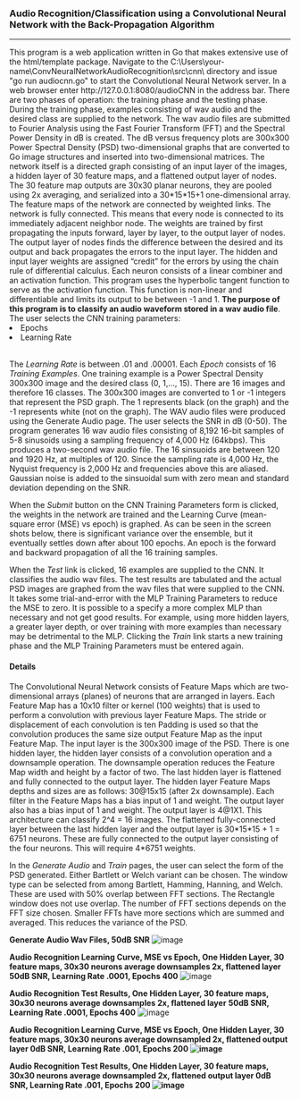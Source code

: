 <h3>Audio Recognition/Classification using a Convolutional Neural Network with the Back-Propagation Algorithm</h3>
<hr>
This program is a web application written in Go that makes extensive use of the html/template package.
Navigate to the C:\Users\your-name\ConvNeuralNetworkAudioRecognition\src\cnn\ directory and issue "go run audiocnn.go" to
start the Convolutional Neural Network server. In a web browser enter http://127.0.0.1:8080/audioCNN
in the address bar.  There are two phases of operation:  the training phase and the testing phase.  During the training
phase, examples consisting of wav audio and the desired class are supplied to the network.  The wav audio files are submitted
to Fourier Analysis using the Fast Fourier Transform (FFT) and the Spectral Power Density in dB is created.  The dB versus frequency plots
are 300x300 Power Spectral Density (PSD) two-dimensional graphs that are converted to Go image structures and inserted into two-dimensional matrices.
The network itself is a directed graph consisting of an input layer of the images, a hidden layer of 30 feature maps, and
a flattened output layer of nodes. The 30 feature map outputs are 30x30 planar neurons, they are pooled using 2x averaging, and 
serialized into a 30*15*15+1 one-dimensional array.  The feature maps of the network are connected by weighted
links.  The network is fully connected.  This means that every node is connected to its immediately adjacent neighbor node.  The weights are trained
by first propagating the inputs forward, layer by layer, to the output layer of nodes.  The output layer of nodes finds the
difference between the desired and its output and back propagates the errors to the input layer.  The hidden and input layer
weights are assigned “credit” for the errors by using the chain rule of differential calculus.  Each neuron consists of a
linear combiner and an activation function.  This program uses the hyperbolic tangent function to serve as the activation function.
This function is non-linear and differentiable and limits its output to be between -1 and 1.  <b>The purpose of this program is to classify an
audio waveform stored in a wav audio file</b>.
The user selects the CNN training parameters:
<li>Epochs</li>
<li>Learning Rate</li>
<br />
<p>
The <i>Learning Rate</i> is between .01 and .00001.  Each <i>Epoch</i> consists of 16 <i>Training Examples</i>.  
One training example is a Power Spectral Density 300x300 image and the desired class (0, 1,…, 15).  There are 16 images and therefore 16 classes.
The 300x300 images are converted to 1 or -1 integers that represent the PSD graph.
The 1 represents black (on the graph)  and the -1 represents white (not on the graph).  The WAV audio files were produced using the Generate Audio page.  The user selects the SNR in
dB (0-50).  The program generates 16 wav audio files consisting of 8,192 16-bit samples of 5-8 sinusoids using a sampling frequency of 4,000 Hz (64kbps).  This
produces a two-second wav audio file.  The 16 sinsuoids are between 120 and 1920 Hz, at multiples of 120.  Since the sampling rate is 4,000 Hz, the Nyquist frequency 
is 2,000 Hz and frequencies above this are aliased.  Gaussian noise is added to the sinsuoidal sum with zero mean and standard deviation depending on the SNR.
</p>
<p>
When the <i>Submit</i> button on the CNN Training Parameters form is clicked, the weights in the network are trained
and the Learning Curve (mean-square error (MSE) vs epoch) is graphed.  As can be seen in the screen shots below, there is significant variance over the ensemble,
but it eventually settles down after about 100 epochs. An epoch is the forward and backward propagation of all the 16 training samples.
</p>
<p>
When the <i>Test</i> link is clicked, 16 examples are supplied to the CNN.  It classifies the audio wav files.
The test results are tabulated and the actual PSD images are graphed from the wav files that were supplied to the CNN.
It takes some trial-and-error with the MLP Training Parameters to reduce the MSE to zero.  It is possible to a specify a 
more complex MLP than necessary and not get good results.  For example, using more hidden layers, a greater layer depth,
or over training with more examples than necessary may be detrimental to the MLP.  Clicking the <i>Train</i> link starts a new training
phase and the MLP Training Parameters must be entered again.
</p>
<h4>Details</h4>
<p>
 The Convolutional Neural Network consists of Feature Maps which are two-dimensional
arrays (planes) of neurons that are arranged in layers.  Each Feature Map has a
10x10 filter or kernel (100 weights) that is used to perform a convolution with previous
layer Feature Maps.  The stride or displacement of each convolution is ten
Padding is used so that the convolution produces the same size output Feature Map as
the input Feature Map.  The input layer is the 300x300 image of the PSD.  There is
one hidden layer, the hidden layer consists of a convolution operation and
a downsample operation.  The downsample operation reduces the Feature Map width and
height by a factor of two.  The last hidden layer is flattened and fully connected
to the output layer.  The hidden layer Feature Maps depths and sizes are as follows:
30@15x15 (after 2x downsample).  Each filter in the Feature Maps has a bias input of 1 and weight.
The output layer also has a bias input of 1 and weight.  The output layer is 4@1X1.
This architecture can classify 2^4 = 16 images.  The flattened fully-connected layer
between the last hidden layer and the output layer is 30*15*15 + 1 = 6751 neurons.
These are fully connected to the output layer consisting of the four neurons.
This will require 4*6751 weights. 
</p>

<p>
 In the <i>Generate Audio</i> and <i>Train</i> pages, the user can select the form of the PSD generated.  Either Bartlett or Welch
 variant can be chosen.  The window type can be selected from among Bartlett, Hamming, Hanning, and  Welch.  These are used
 with 50% overlap between FFT sections.  The Rectangle window does not use overlap.  The number of FFT sections depends on
 the FFT size chosen.  Smaller FFTs have more sections which are summed and averaged.  This reduces the variance of the PSD.
</p>

<b>Generate Audio Wav Files, 50dB SNR</b>
![image](https://github.com/user-attachments/assets/6a46a537-1499-43ca-ae98-c373200cdc0d)

<b>Audio Recognition Learning Curve, MSE vs Epoch, One Hidden Layer, 30 feature maps, 30x30 neurons average downsamples 2x, flattened layer</b>
<b>50dB SNR, Learning Rate .0001, Epochs 400</b>
![image](https://github.com/user-attachments/assets/9072b478-733a-453e-81e3-2f72dc4f5a0f)

<b>Audio Recognition Test Results, One Hidden Layer, 30 feature maps, 30x30 neurons average downsamples 2x, flattened layer</b>
<b>50dB SNR, Learning Rate .0001, Epochs 400</b>
![image](https://github.com/user-attachments/assets/f38ba908-2762-4dc5-b274-3497b8f1db3a)

<b>Audio Recognition Learning Curve, MSE vs Epoch, One Hidden Layer, 30 feature maps, 30x30 neurons average downsampled 2x, flattened output layer
<b>0dB SNR, Learning Rate .001, Epochs 200</b>
![image](https://github.com/user-attachments/assets/c8029ef4-860a-40ad-82c4-4be57129ffd3)

<b>Audio Recognition Test Results, One Hidden Layer, 30 feature maps, 30x30 neurons average downsampled 2x, flattened output layer</b>
<b>0dB SNR, Learning Rate .001, Epochs 200</b>
![image](https://github.com/user-attachments/assets/9720cb82-78ce-4102-b4f4-092385e66073)




